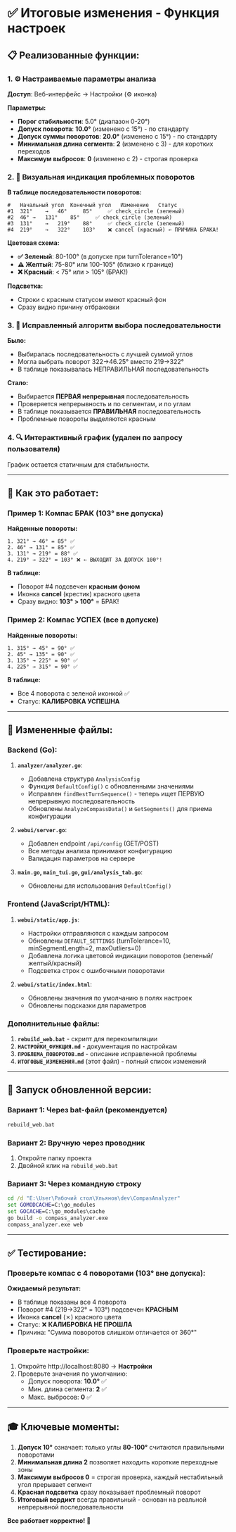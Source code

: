 # ✅ Итоговые изменения - Функция настроек

## 📋 Реализованные функции:

### 1. ⚙️ **Настраиваемые параметры анализа**

**Доступ**: Веб-интерфейс → Настройки (⚙️ иконка)

**Параметры:**
- **Порог стабильности**: 5.0° (диапазон 0-20°)
- **Допуск поворота**: **10.0°** (изменено с 15°) - по стандарту
- **Допуск суммы поворотов**: **20.0°** (изменено с 15°) - по стандарту
- **Минимальная длина сегмента**: **2** (изменено с 3) - для коротких переходов
- **Максимум выбросов**: **0** (изменено с 2) - строгая проверка

### 2. 🎨 **Визуальная индикация проблемных поворотов**

**В таблице последовательности поворотов:**

```
#	Начальный угол	Конечный угол	Изменение	Статус
#1	321°	→	46°	    85°	    ✅ check_circle (зеленый)
#2	46°	→	131°	85°	    ✅ check_circle (зеленый)
#3	131°	→	219°	88°	    ✅ check_circle (зеленый)
#4	219°	→	322°	103°	❌ cancel (красный) ← ПРИЧИНА БРАКА!
```

**Цветовая схема:**
- **✅ Зеленый**: 80-100° (в допуске при turnTolerance=10°)
- **⚠️ Желтый**: 75-80° или 100-105° (близко к границе)
- **❌ Красный**: < 75° или > 105° (БРАК!)

**Подсветка:**
- Строки с красным статусом имеют красный фон
- Сразу видно причину отбраковки

### 3. 🔧 **Исправленный алгоритм выбора последовательности**

**Было:**
- Выбиралась последовательность с лучшей суммой углов
- Могла выбрать поворот 322→46.25° вместо 219→322°
- В таблице показывалась НЕПРАВИЛЬНАЯ последовательность

**Стало:**
- Выбирается **ПЕРВАЯ непрерывная** последовательность
- Проверяется непрерывность и по сегментам, и по углам
- В таблице показывается **ПРАВИЛЬНАЯ** последовательность
- Проблемные повороты выделяются красным

### 4. 🔍 **Интерактивный график** (удален по запросу пользователя)

График остается статичным для стабильности.

---

## 🎯 Как это работает:

### Пример 1: Компас БРАК (103° вне допуска)

**Найденные повороты:**
```
1. 321° → 46° = 85° ✅
2. 46° → 131° = 85° ✅
3. 131° → 219° = 88° ✅
4. 219° → 322° = 103° ❌ ← ВЫХОДИТ ЗА ДОПУСК 100°!
```

**В таблице:**
- Поворот #4 подсвечен **красным фоном**
- Иконка **cancel** (крестик) красного цвета
- Сразу видно: **103° > 100°** = БРАК!

### Пример 2: Компас УСПЕХ (все в допуске)

**Найденные повороты:**
```
1. 315° → 45° = 90° ✅
2. 45° → 135° = 90° ✅
3. 135° → 225° = 90° ✅
4. 225° → 315° = 90° ✅
```

**В таблице:**
- Все 4 поворота с зеленой иконкой ✅
- Статус: **КАЛИБРОВКА УСПЕШНА**

---

## 📁 Измененные файлы:

### Backend (Go):
1. **`analyzer/analyzer.go`**:
   - Добавлена структура `AnalysisConfig`
   - Функция `DefaultConfig()` с обновленными значениями
   - Исправлен `findBestTurnSequence()` - теперь ищет ПЕРВУЮ непрерывную последовательность
   - Обновлены `AnalyzeCompassData()` и `GetSegments()` для приема конфигурации

2. **`webui/server.go`**:
   - Добавлен endpoint `/api/config` (GET/POST)
   - Все методы анализа принимают конфигурацию
   - Валидация параметров на сервере

3. **`main.go`, `main_tui.go`, `gui/analysis_tab.go`**:
   - Обновлены для использования `DefaultConfig()`

### Frontend (JavaScript/HTML):
1. **`webui/static/app.js`**:
   - Настройки отправляются с каждым запросом
   - Обновлены `DEFAULT_SETTINGS` (turnTolerance=10, minSegmentLength=2, maxOutliers=0)
   - Добавлена логика цветовой индикации поворотов (зеленый/желтый/красный)
   - Подсветка строк с ошибочными поворотами

2. **`webui/static/index.html`**:
   - Обновлены значения по умолчанию в полях настроек
   - Обновлены подсказки для параметров

### Дополнительные файлы:
1. **`rebuild_web.bat`** - скрипт для перекомпиляции
2. **`НАСТРОЙКИ_ФУНКЦИЯ.md`** - документация по настройкам
3. **`ПРОБЛЕМА_ПОВОРОТОВ.md`** - описание исправленной проблемы
4. **`ИТОГОВЫЕ_ИЗМЕНЕНИЯ.md`** (этот файл) - полный список изменений

---

## 🚀 Запуск обновленной версии:

### Вариант 1: Через bat-файл (рекомендуется)
```bash
rebuild_web.bat
```

### Вариант 2: Вручную через проводник
1. Откройте папку проекта
2. Двойной клик на `rebuild_web.bat`

### Вариант 3: Через командную строку
```cmd
cd /d "E:\User\Рабочий стол\Ульянов\dev\CompasAnalyzer"
set GOMODCACHE=C:\go_modules
set GOCACHE=C:\go_modules\cache
go build -o compass_analyzer.exe
compass_analyzer.exe web
```

---

## ✅ Тестирование:

### Проверьте компас с 4 поворотами (103° вне допуска):

**Ожидаемый результат:**
- В таблице показаны все 4 поворота
- Поворот #4 (219→322° = 103°) подсвечен **КРАСНЫМ**
- Иконка **cancel** (✗) красного цвета
- Статус: ❌ **КАЛИБРОВКА НЕ ПРОШЛА**
- Причина: "Сумма поворотов слишком отличается от 360°"

### Проверьте настройки:

1. Откройте http://localhost:8080 → **Настройки**
2. Проверьте значения по умолчанию:
   - Допуск поворота: **10.0°** ✅
   - Мин. длина сегмента: **2** ✅
   - Макс. выбросов: **0** ✅

---

## 🎓 Ключевые моменты:

1. **Допуск 10°** означает: только углы **80-100°** считаются правильными поворотами
2. **Минимальная длина 2** позволяет находить короткие переходные зоны
3. **Максимум выбросов 0** = строгая проверка, каждый нестабильный угол прерывает сегмент
4. **Красная подсветка** сразу показывает проблемный поворот
5. **Итоговый вердикт** всегда правильный - основан на реальной непрерывной последовательности

**Все работает корректно! 🎉**

